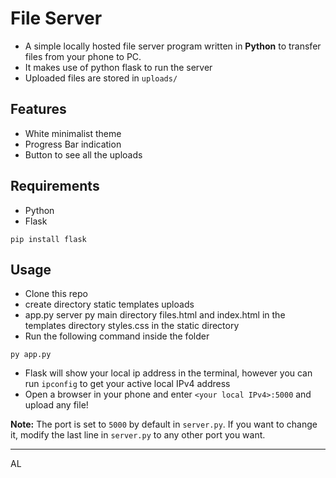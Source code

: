 # File Server
- A simple locally hosted file server program written in **Python** to transfer files from your phone to PC.
- It makes use of python flask to run the server
- Uploaded files are stored in `uploads/`


## Features
- White minimalist theme
- Progress Bar indication
- Button to see all the uploads

## Requirements
- Python
- Flask
```
pip install flask
```

## Usage
- Clone this repo
- create directory static templates uploads
- app.py server py main directory files.html and index.html in the templates directory styles.css in the static directory
- Run the following command inside the folder
```
py app.py
```
- Flask will show your local ip address in the terminal, however you can run `ipconfig` to get your active local IPv4 address
- Open a browser in your phone and enter `<your local IPv4>:5000` and upload any file!

**Note:** The port is set to `5000` by default in `server.py`. If you want to change it, modify the last line in `server.py` to any other port you want.

---
AL
